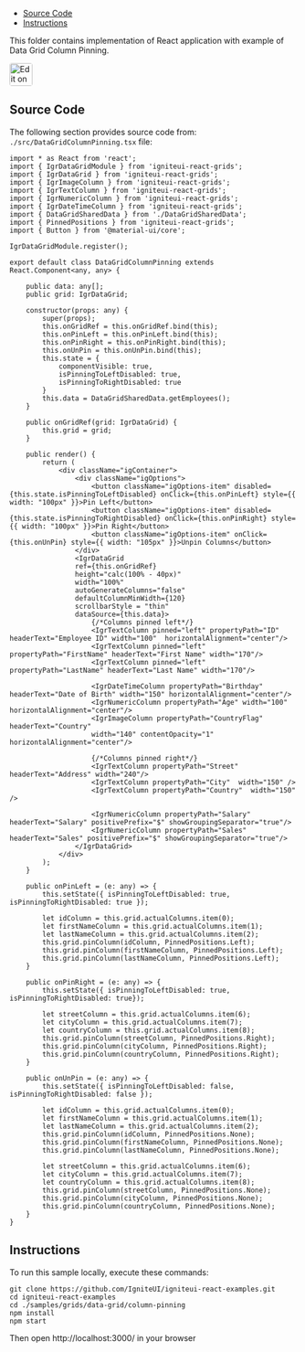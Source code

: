 <!-- NOTE: do not change this file because it will be auto re-generated from template file: -->
<!-- https://github.com/IgniteUI/igniteui-react-examples/tree/master/templates/sample/ReadMe.md -->

<!-- ## Table of Contents -->
<!-- - [Sample Preview](#Sample-Preview) -->
- [Source Code](#Source-Code)
- [Instructions](#Instructions)

This folder contains implementation of React application with example of Data Grid Column Pinning.
<!-- in the Data Grid component -->
<!-- [Data Grid](https://infragistics.com/Reactsite/components/data-grid.html) -->

<html lang="en" xmlns="http://www.w3.org/1999/xhtml">
    <body>
        <a target="_blank" href="https://codesandbox.io/s/github/IgniteUI/igniteui-react-examples/tree/master/samples/grids/data-grid/column-pinning?fontsize=14&hidenavigation=1&theme=dark&view=preview&file=/src/DataGridColumnPinning.tsx" rel="noopener noreferrer">
            <img height="40px" style="border-radius: 0.25rem" alt="Edit on CodeSandbox" src="https://static.infragistics.com/xplatform/images/sandbox/code.png"/>
        </a>
        <!-- <a target="_blank"
href="https://codesandbox.io/s/github/IgniteUI/igniteui-react-examples/tree/master/samples/maps/geo-map/binding-csv-points?fontsize=14&hidenavigation=1&theme=dark&view=preview">
            <img alt="Edit Sample" src="https://codesandbox.io/static/img/play-codesandbox.svg"/>
        </a> -->
        <!-- <a target="_blank" style="margin-left: 0.5rem"
href="https://codesandbox.io/embed/github/IgniteUI/igniteui-react-examples/tree/master/samples/grids/data-grid/column-pinning?fontsize=14&hidenavigation=1&theme=dark&view=preview&file=/src/DataGridColumnPinning.tsx">
            <img height="40px" style="border-radius: 5px" alt="View on CodeSandbox" src="https://static.infragistics.com/xplatform/images/sandbox/view.png"/>
        </a> -->
        <!-- <a target="_blank"
href="https://codesandbox.io/embed/github/IgniteUI/igniteui-react-examples/tree/master/samples/maps/geo-map/binding-csv-points?fontsize=14&hidenavigation=1&theme=dark&view=preview">
            <img alt="View on CodeSandbox" src="https://static.infragistics.com/xplatform/images/sandbox/view.png"/>
        </a>
https://codesandbox.io/embed/react-treemap-overview-rtb45
https://codesandbox.io/static/img/play-codesandbox.svg
https://codesandbox.io/embed/react-treemap-overview-rtb45?view=browser -->
    </body>
</html>

<!-- ## Sample Preview -->

<!-- <iframe
  src="https://codesandbox.io/embed/github/IgniteUI/igniteui-react-examples/tree/master/samples/grids/data-grid/column-pinning?fontsize=14&hidenavigation=1&theme=dark&view=preview&file=/src/DataGridColumnPinning.tsx"
  style="width:100%; height:400px; border:0; border-radius: 4px; overflow:hidden;"
  allow="accelerometer; ambient-light-sensor; camera; encrypted-media; geolocation; gyroscope; hid; microphone; midi; payment; usb; vr"
  sandbox="allow-forms allow-modals allow-popups allow-presentation allow-same-origin allow-scripts"
></iframe> -->

## Source Code

The following section provides source code from:
`./src/DataGridColumnPinning.tsx` file:

```tsx
import * as React from 'react';
import { IgrDataGridModule } from 'igniteui-react-grids';
import { IgrDataGrid } from 'igniteui-react-grids';
import { IgrImageColumn } from 'igniteui-react-grids';
import { IgrTextColumn } from 'igniteui-react-grids';
import { IgrNumericColumn } from 'igniteui-react-grids';
import { IgrDateTimeColumn } from 'igniteui-react-grids';
import { DataGridSharedData } from './DataGridSharedData';
import { PinnedPositions } from 'igniteui-react-grids';
import { Button } from '@material-ui/core';

IgrDataGridModule.register();

export default class DataGridColumnPinning extends React.Component<any, any> {

    public data: any[];
    public grid: IgrDataGrid;

    constructor(props: any) {
        super(props);
        this.onGridRef = this.onGridRef.bind(this);
        this.onPinLeft = this.onPinLeft.bind(this);
        this.onPinRight = this.onPinRight.bind(this);
        this.onUnPin = this.onUnPin.bind(this);
        this.state = {
            componentVisible: true,
            isPinningToLeftDisabled: true,
            isPinningToRightDisabled: true
        }
        this.data = DataGridSharedData.getEmployees();
    }

    public onGridRef(grid: IgrDataGrid) {
        this.grid = grid;
    }

    public render() {
        return (
            <div className="igContainer">
                <div className="igOptions">
                    <button className="igOptions-item" disabled={this.state.isPinningToLeftDisabled} onClick={this.onPinLeft} style={{ width: "100px" }}>Pin Left</button>
                    <button className="igOptions-item" disabled={this.state.isPinningToRightDisabled} onClick={this.onPinRight} style={{ width: "100px" }}>Pin Right</button>
                    <button className="igOptions-item" onClick={this.onUnPin} style={{ width: "105px" }}>Unpin Columns</button>
                </div>
                <IgrDataGrid
                ref={this.onGridRef}
                height="calc(100% - 40px)"
                width="100%"
                autoGenerateColumns="false"
                defaultColumnMinWidth={120}
                scrollbarStyle = "thin"
                dataSource={this.data}>
                    {/*Columns pinned left*/}
                    <IgrTextColumn pinned="left" propertyPath="ID" headerText="Employee ID" width="100"  horizontalAlignment="center"/>
                    <IgrTextColumn pinned="left" propertyPath="FirstName" headerText="First Name" width="170"/>
                    <IgrTextColumn pinned="left" propertyPath="LastName" headerText="Last Name" width="170"/>

                    <IgrDateTimeColumn propertyPath="Birthday" headerText="Date of Birth" width="150" horizontalAlignment="center"/>
                    <IgrNumericColumn propertyPath="Age" width="100" horizontalAlignment="center"/>
                    <IgrImageColumn propertyPath="CountryFlag" headerText="Country"
                    width="140" contentOpacity="1" horizontalAlignment="center"/>

                    {/*Columns pinned right*/}
                    <IgrTextColumn propertyPath="Street" headerText="Address" width="240"/>
                    <IgrTextColumn propertyPath="City"  width="150" />
                    <IgrTextColumn propertyPath="Country"  width="150" />

                    <IgrNumericColumn propertyPath="Salary" headerText="Salary" positivePrefix="$" showGroupingSeparator="true"/>
                    <IgrNumericColumn propertyPath="Sales" headerText="Sales" positivePrefix="$" showGroupingSeparator="true"/>
                </IgrDataGrid>
            </div>
        );
    }

    public onPinLeft = (e: any) => {
        this.setState({ isPinningToLeftDisabled: true, isPinningToRightDisabled: true });

        let idColumn = this.grid.actualColumns.item(0);
        let firstNameColumn = this.grid.actualColumns.item(1);
        let lastNameColumn = this.grid.actualColumns.item(2);
        this.grid.pinColumn(idColumn, PinnedPositions.Left);
        this.grid.pinColumn(firstNameColumn, PinnedPositions.Left);
        this.grid.pinColumn(lastNameColumn, PinnedPositions.Left);
    }

    public onPinRight = (e: any) => {
        this.setState({ isPinningToLeftDisabled: true, isPinningToRightDisabled: true});

        let streetColumn = this.grid.actualColumns.item(6);
        let cityColumn = this.grid.actualColumns.item(7);
        let countryColumn = this.grid.actualColumns.item(8);
        this.grid.pinColumn(streetColumn, PinnedPositions.Right);
        this.grid.pinColumn(cityColumn, PinnedPositions.Right);
        this.grid.pinColumn(countryColumn, PinnedPositions.Right);
    }

    public onUnPin = (e: any) => {
        this.setState({ isPinningToLeftDisabled: false, isPinningToRightDisabled: false });

        let idColumn = this.grid.actualColumns.item(0);
        let firstNameColumn = this.grid.actualColumns.item(1);
        let lastNameColumn = this.grid.actualColumns.item(2);
        this.grid.pinColumn(idColumn, PinnedPositions.None);
        this.grid.pinColumn(firstNameColumn, PinnedPositions.None);
        this.grid.pinColumn(lastNameColumn, PinnedPositions.None);

        let streetColumn = this.grid.actualColumns.item(6);
        let cityColumn = this.grid.actualColumns.item(7);
        let countryColumn = this.grid.actualColumns.item(8);
        this.grid.pinColumn(streetColumn, PinnedPositions.None);
        this.grid.pinColumn(cityColumn, PinnedPositions.None);
        this.grid.pinColumn(countryColumn, PinnedPositions.None);
    }
}

```

## Instructions
To run this sample locally, execute these commands:

```
git clone https://github.com/IgniteUI/igniteui-react-examples.git
cd igniteui-react-examples
cd ./samples/grids/data-grid/column-pinning
npm install
npm start

```

Then open http://localhost:3000/ in your browser

